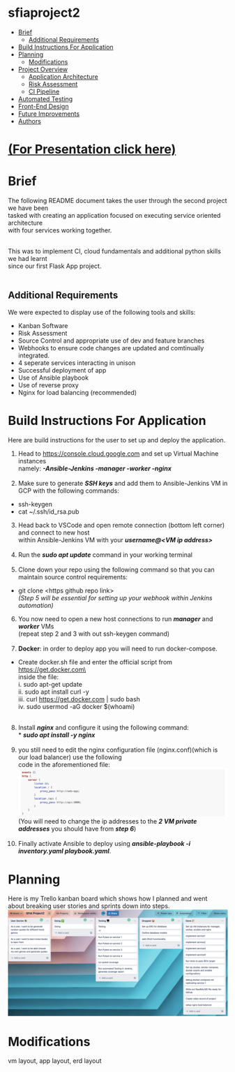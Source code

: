 # sfiaproject2

* [Brief](#brief)
    * [Additional Requirements](#additional-requirements)
* [Build Instructions For Application](#build-instructions-for-application)
* [Planning](#planning)
    * [Modifications](#modifications)
* [Project Overview](#project-overview)
    * [Application Architecture](#application-architecture)
    * [Risk Assessment](#risk-assessment)
    * [CI Pipeline](#ci-pipeline)
* [Automated Testing](#automated-testing)
* [Front-End Design](#front-end-design)
* [Future Improvements](#future-improvements)
* [Authors](#authors)

# [(For Presentation click here)](https://drive.google.com/file/d/1HzHP5fvzp_T-OpQBZvpigLzSFkZ3x1cm/view?usp=sharing)
# Brief

The following README document takes the user through the second project we have been  <br> 
tasked with creating an application focused on executing service oriented architecture  <br> 
with four services working together.
<br></br>

This was to implement CI, cloud fundamentals and additional python skills we had learnt<br>
since our first Flask App project.
<br></br>

## Additional Requirements
We were expected to display use of the following tools and skills:

* Kanban Software
* Risk Assessment
* Source Control and appropriate use of dev and feature branches
* Webhooks to ensure code changes are updated and comtinually integrated.
* 4 seperate services interacting in unison
* Successful deployment of app
* Use of Ansible playbook 
* Use of reverse proxy
* Nginx for load balancing (recommended)

# Build Instructions For Application
Here are build instructions for the user to set up and deploy the application.

1. Head to https://console.cloud.google.com and set up Virtual Machine instances <br>
namely: _**-Ansible-Jenkins -manager -worker -nginx**_
<br><br>
2. Make sure to generate _**SSH keys**_ and add them to Ansible-Jenkins VM in GCP with the following commands:
* ssh-keygen 
* cat ~/.ssh/id_rsa.pub
3. Head back to VSCode and open remote connection (bottom left corner) and connect to new host <br>
within Ansible-Jenkins VM with your _**username@\<VM ip address\>**_
<br><br>
4. Run the _**sudo apt update**_ command in your working terminal
<br><br>
5. Clone down your repo using the following command so that you can maintain source control requirements:
* git clone \<https github repo link\><br>
_(Step 5 will be essential for setting up your webhook within Jenkins automation)_
6. You now need to open a new host connections to run _**manager**_ and _**worker**_ VMs <br>(repeat step 2 and 3 with out ssh-keygen command)<br><br>
7. **Docker**: in order to deploy app you will need to run docker-compose.
* Create docker.sh file and enter the official script from https://get.docker.com\ <br> inside the file:
<br>i. sudo apt-get update
<br>ii. sudo apt install curl -y
<br>iii. curl https://get.docker.com | sudo bash
<br>iv. sudo usermod -aG docker $(whoami)<br><br>
8. Install _**nginx**_ and configure it using the following command:<br> * _**sudo apt install -y nginx**_ <br><br>
9. you still need to edit the nginx configuration file (nginx.conf)(which is our load balancer) use the following<br>
code in the aforementioned file:<br>
![nginxconfig](./images/nginxconfig.png)<br>
(You will need to change the ip addresses to the _**2 VM private addresses**_ you should have from _**step 6**_)<br><br>
10. Finally activate Ansible to deploy using _**ansible-playbook -i inventory.yaml playbook.yaml**_.
# Planning
Here is my Trello kanban board which shows how I planned and went <br>
about breaking user stories and sprints down into steps.<br>
![trello](./images/trello2.png)
# Modifications
vm layout, app layout, erd layout